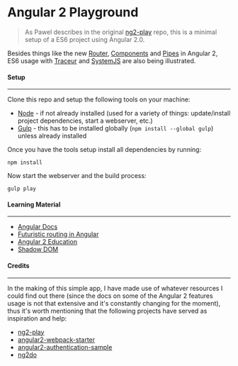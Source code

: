 # Angular 2 Playground
> As Pawel describes in the original [ng2-play](https://github.com/pkozlowski-opensource/ng2-play) repo, this is a minimal setup of a ES6 project using Angular 2.0.

Besides things like the new [Router](https://github.com/angular/router), [Components](https://angular.io/docs/js/latest/api/annotations/Component-class.html) and [Pipes](https://angular.io/docs/js/latest/api/pipes/Pipe-class.html) in Angular 2, ES6 usage with [Traceur](https://github.com/google/traceur-compiler) and [SystemJS](https://github.com/systemjs/systemjs) are also being illustrated.


#### Setup
----------
Clone this repo and setup the following tools on your machine:

- [Node](http://nodejs.org) - if not already installed (used for a variety of things: update/install project dependencies, start a webserver, etc.)
- [Gulp](http://gulpjs.com/) - this has to be installed globally (`npm install --global gulp`) unless already installed

Once you have the tools setup install all dependencies by running:

```shell
npm install
```

Now start the webserver and the build process:

```shell
gulp play
```


#### Learning Material
----------------------
- [Angular Docs](https://angular.io)
- [Futuristic routing in Angular](http://blog.thoughtram.io/angularjs/2015/02/19/futuristic-routing-in-angular.html)
- [Angular 2 Education](https://github.com/timjacobi/angular2-education)
- [Shadow DOM](https://developer.mozilla.org/en-US/docs/Web/Web_Components/Shadow_DOM)


#### Credits
------------
In the making of this simple app, I have made use of whatever resources I could find out there (since the docs on some of the Angular 2 features usage is not that extensive and it's constantly changing for the moment), thus it's worth mentioning that the following projects have served as inspiration and help:

- [ng2-play](https://github.com/pkozlowski-opensource/ng2-play)
- [angular2-webpack-starter](https://github.com/angular-class/angular2-webpack-starter)
- [angular2-authentication-sample](https://github.com/auth0/angular2-authentication-sample)
- [ng2do](https://github.com/davideast/ng2do)
